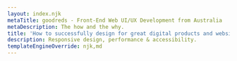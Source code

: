 ```yaml
---
layout: index.njk
metaTitle: goodreds - Front-End Web UI/UX Development from Australia
metaDescription: The how and the why.
title: 'How to successfully design for great digital products and websites.'
description: Responsive design, performance & accessibility.
templateEngineOverride: njk,md
---
```

